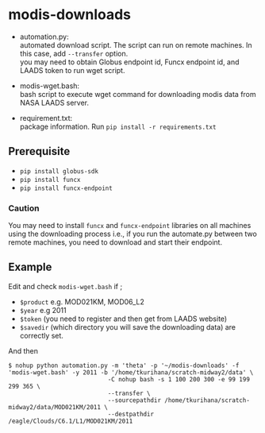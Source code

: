 # modis-downloads

- automation.py:   
    automated download script. The script can run on remote machines. In this case, add `--transfer` option.  
    you may need to obtain Globus endpoint id, Funcx endpoint id, and LAADS token to run wget script.

- modis-wget.bash:  
    bash script to execute wget command for downloading modis data from NASA LAADS server. 

- requirement.txt:  
    package information. Run `pip install -r requirements.txt`
    
## Prerequisite

- `pip install globus-sdk`
- `pip install funcx`
- `pip install funcx-endpoint`

### Caution
You may need to install `funcx` and `funcx-endpoint` libraries on all machines using the downloading process i.e., if you run the automate.py between two remote machines, you need to download and start their endpoint.


## Example
Edit and check `modis-wget.bash` if ;  
- `$product` e.g. MOD021KM, MOD06_L2  
- `$year` e.g 2011  
- `$token` (you need to register and then get from LAADS website)
- `$savedir` (which directory you will save the downloading data)
are correctly set.  
  
And then
```
$ nohup python automation.py -m 'theta' -p '~/modis-downloads' -f 'modis-wget.bash' -y 2011 -b '/home/tkurihana/scratch-midway2/data' \
                            -C nohup bash -s 1 100 200 300 -e 99 199 299 365 \
                            --transfer \
                            --sourcepathdir /home/tkurihana/scratch-midway2/data/MOD021KM/2011 \
                            --destpathdir /eagle/Clouds/C6.1/L1/MOD021KM/2011
```
